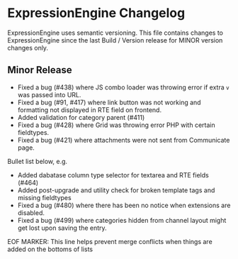 # ExpressionEngine Changelog

ExpressionEngine uses semantic versioning. This file contains changes to ExpressionEngine since the last Build / Version release for MINOR version changes only.

## Minor Release

   - Fixed a bug (#438) where JS combo loader was throwing error if extra `v` was passed into URL.
   - Fixed a bug (#91, #417) where link button was not working and formatting not displayed in RTE field on frontend.
   - Added validation for category parent (#411)
   - Fixed a bug (#428) where Grid was throwing error PHP with certain fieldtypes.
   - Fixed a bug (#421) where attachments were not sent from Communicate page.

Bullet list below, e.g.
   - Added dabatase column type selector for textarea and RTE fields (#464)
   - Added post-upgrade and utility check for broken template tags and missing fieldtypes
   - Fixed a bug (#480) where there has been no notice when extensions are disabled.
   - Fixed a bug (#499) where categories hidden from channel layout might get lost upon saving the entry.




EOF MARKER: This line helps prevent merge conflicts when things are
added on the bottoms of lists
